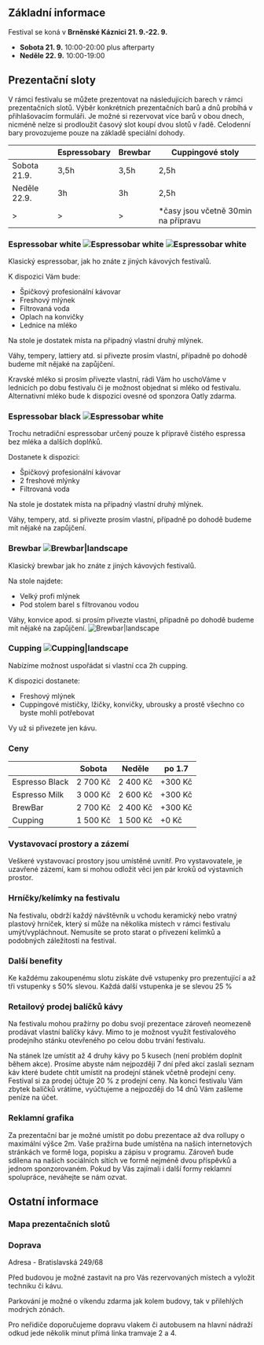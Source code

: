 ## Základní informace

Festival se koná v **Brněnské Káznici 21. 9.-22. 9.**

- **Sobota 21. 9.** 10:00-20:00 plus afterparty
- **Neděle 22. 9.** 10:00-19:00

## Prezentační sloty

V rámci festivalu se můžete prezentovat na následujících barech v rámci prezentačních slotů. Výběr konkrétních prezentačních barů a dnů probíhá v přihlašovacím formuláři. Je možné si rezervovat více barů v obou dnech, nicméně nelze si prodloužit časový slot koupí dvou slotů v řadě. Celodenní bary provozujeme pouze na základě speciální dohody.

|              | Espressobary | Brewbar | Cuppingové stoly                     |
| ------------ | ------------ | ------- | ------------------------------------ |
| Sobota 21.9. | 3,5h         | 3,5h    | 2,5h                                 |
| Neděle 22.9. | 3h           | 3h      | 2,5h                                 |
| >            | >            | >       | \*časy jsou včetně 30min na přípravu |

### Espressobar white ![Espressobar white](/photos/202-_DSC0393.jpg) ![Espressobar white](/photos/258-_DSC0524.jpg)

Klasický espressobar, jak ho znáte z jiných kávových festivalů.

K dispozici Vám bude:

- Špičkový profesionální kávovar
- Freshový mlýnek
- Filtrovaná voda
- Oplach na konvičky
- Lednice na mléko

Na stole je dostatek místa na případný vlastní druhý mlýnek.

Váhy, tempery, lattiery atd. si přivezte prosím vlastní, případně po dohodě budeme mít nějaké na zapůjčení.

Kravské mléko si prosím přivezte vlastní, rádi Vám ho uschoVáme v lednicích po dobu festivalu či je možnost objednat si mléko od festivalu. Alternativní mléko bude k dispozici ovesné od sponzora Oatly zdarma.

### Espressobar black ![Espressobar white](/photos/272-_DSC0550.jpg)

Trochu netradiční espressobar určený pouze k přípravě čistého espressa bez mléka a dalších doplňků.

Dostanete k dispozici:

- Špičkový profesionální kávovar
- 2 freshové mlýnky
- Filtrovaná voda

Na stole je dostatek místa na případný vlastní druhý mlýnek.

Váhy, tempery, atd. si přivezte prosím vlastní, případně po dohodě budeme mít nějaké na zapůjčení.

### Brewbar ![Brewbar|landscape](/photos/DSC_3303.jpg)

Klasický brewbar jak ho znáte z jiných kávových festivalů.

Na stole najdete:

- Velký profi mlýnek
- Pod stolem barel s filtrovanou vodou

Váhy, konvice apod. si prosím přivezte vlastní, případně po dohodě budeme mít nějaké na zapůjčení. ![Brewbar|landscape](/photos/43-_DSC0087.jpg)


### Cupping ![Cupping|landscape](/photos/DSC_3354.jpg)

Nabízíme možnost uspořádat si vlastní cca 2h cupping.

K dispozici dostanete:

- Freshový mlýnek
- Cuppingové mističky, lžičky, konvičky, ubrousky a prostě všechno co byste mohli potřebovat

Vy už si přivezete jen kávu.

### Ceny

|                | Sobota   | Neděle   | po 1.7  |
| -------------- | -------- | -------- | ------- |
| Espresso Black | 2 700 Kč | 2 400 Kč | +300 Kč |
| Espresso Milk  | 3 000 Kč | 2 600 Kč | +300 Kč |
| BrewBar        | 2 700 Kč | 2 400 Kč | +300 Kč |
| Cupping        | 1 500 Kč | 1 500 Kč | +0 Kč   |

### Vystavovací prostory a zázemí

Veškeré vystavovací prostory jsou umístěné uvnitř. Pro vystavovatele, je uzavřené zázemí, kam si mohou odložit věci jen pár kroků od výstavních prostor.

### Hrníčky/kelímky na festivalu

Na festivalu, obdrží každý návštěvník u vchodu keramický nebo vratný plastový hrníček, který si může na několika místech v rámci festivalu umýt/vypláchnout. Nemusíte se proto starat o přivezení kelímků a podobných záležitostí na festival.

### Další benefity

Ke každému zakoupenému slotu získáte dvě vstupenky pro prezentující a až tři vstupenky s 50% slevou. Každá další vstupenka je se slevou 25 %

### Retailový prodej balíčků kávy

Na festivalu mohou pražírny po dobu svojí prezentace zároveň neomezeně prodávat vlastní balíčky kávy. Mimo to je možnost využít festivalového prodejního stánku otevřeného po celou dobu trvání festivalu.

Na stánek lze umístit až 4 druhy kávy po 5 kusech (není problém doplnit během akce). Prosíme abyste nám nejpozději 7 dní před akcí zaslali seznam káv které budete chtít umístit na prodejní stánek včetně prodejní ceny. Festival si za prodej účtuje 20 % z prodejní ceny. Na konci festivalu Vám zbytek balíčků vrátíme, vyúčtujeme a nejpozději do 14 dnů Vám zašleme peníze na účet.

### Reklamní grafika

Za prezentační bar je možné umístit po dobu prezentace až dva rollupy o maximální výšce 2m. Vaše pražírna bude umístěna na našich internetových stránkách ve formě loga, popisku a zápisu v programu. Zároveň bude sdílena na našich sociálních sítích ve formě nejméně dvou příspěvků a jednom sponzorovaném. Pokud by Vás zajímali i další formy reklamní spolupráce, neváhejte se nám ozvat.

## Ostatní informace

### Mapa prezentačních slotů

### Doprava

Adresa - Bratislavská 249/68

Před budovou je možné zastavit na pro Vás rezervovaných místech a vyložit techniku či kávu.

Parkování je možné o víkendu zdarma jak kolem budovy, tak v přilehlých modrých zónách.

Pro neřidiče doporučujeme dopravu vlakem či autobusem na hlavní nádraží odkud jede několik minut přímá linka tramvaje 2 a 4.
